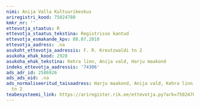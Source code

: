 ```yaml
---
nimi: Anija Valla Kultuurikeskus
ariregistri_kood: 75024780
kmkr_nr: ''
ettevotja_staatus: R
ettevotja_staatus_tekstina: Registrisse kantud
ettevotja_esmakande_kpv: 08.07.2010
ettevotja_aadress: .na
asukoht_ettevotja_aadressis: F. R. Kreutzwaldi tn 2
asukoha_ehak_kood: 2928
asukoha_ehak_tekstina: Kehra linn, Anija vald, Harju maakond
indeks_ettevotja_aadressis: '74306'
ads_adr_id: 2586926
ads_ads_oid: .na
ads_normaliseeritud_taisaadress: Harju maakond, Anija vald, Kehra linn, F. R. Kreutzwaldi
  tn 2
teabesysteemi_link: https://ariregister.rik.ee/ettevotja.py?ark=75024780&ref=rekvisiidid
---
```

